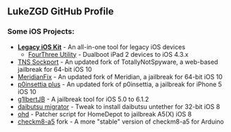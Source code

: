 ## LukeZGD GitHub Profile

### Some iOS Projects:
- [**Legacy iOS Kit**](https://github.com/LukeZGD/Legacy-iOS-Kit) - An all-in-one tool for legacy iOS devices
    - [FourThree Utility](https://github.com/LukeZGD/FourThree-iPad2) - Dualboot iPad 2 devices to iOS 4.3.x
- [TNS Sockport](https://github.com/LukeZGD/tns-sockport) - An updated fork of TotallyNotSpyware, a web-based jailbreak for 64-bit iOS 10
- [MeridianFix](https://github.com/LukeZGD/MeridianFix) - An updated fork of Meridian, a jailbreak for 64-bit iOS 10
- [p0insettia plus](https://github.com/LukeZGD/p0insettia-plus) - An updated fork of p0insettia, a jailbreak for iPhone 5 iOS 10
- [g1lbertJB](https://github.com/g1lbertJB/g1lbertJB) - A jailbreak tool for iOS 5.0 to 6.1.2
- [daibutsu migrator](https://github.com/LukeZGD/daibutsu-migrator) - Tweak to install daibutsu untether for 32-bit iOS 8
- [ohd](https://github.com/LukeZGD/ohd) - Patcher script for HomeDepot to jailbreak A5(X) iOS 8
- [checkm8-a5](https://github.com/LukeZGD/checkm8-a5) fork - A more "stable" version of checkm8-a5 for Arduino
